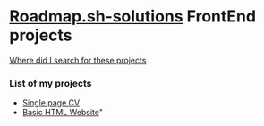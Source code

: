 # <a href="https://roadmap.sh/frontend">Roadmap.sh-solutions</a> FrontEnd projects <br>
<a href="https://roadmap.sh/projects/single-page-cv">Where did I search for these projects</a>
<h3> List of my projects </h3>
<ul>
  <li><a href="https://github.com/DEVedwinivan/Roadmap.sh-solutions/tree/main/FronEnd/Single-page_CV">Single page CV </a></li>
  <li><a href="https://github.com/DEVedwinivan/Roadmap.sh-solutions/tree/main/FronEnd/Basic-HTML-Website">Basic HTML Website</a>"</li>
</ul>
